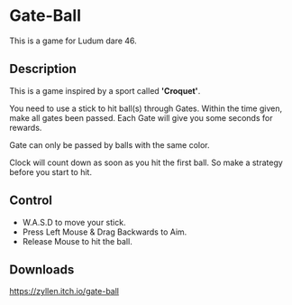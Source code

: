 # Gate-Ball
 This is a game for Ludum dare 46.



## Description

This is a game inspired by a sport called **'Croquet'**. 

You need to use a stick to hit ball(s) through Gates. Within the time given, make all gates been passed. Each Gate will give you some seconds for rewards.

Gate can only be passed by balls with the same color.

Clock will count down as soon as you hit the first ball. So make a strategy before you start to hit.



## Control

- W.A.S.D to move your stick.
- Press Left Mouse & Drag Backwards to Aim.
- Release Mouse to hit the ball.



## Downloads
https://zyllen.itch.io/gate-ball
